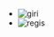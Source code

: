

- ![giri](https://user-images.githubusercontent.com/59474596/104218672-203d4280-544e-11eb-878f-a652ae353da5.PNG)
- ![regis](https://user-images.githubusercontent.com/59474596/104219881-c2115f00-544f-11eb-803e-9f5b4cacd17a.jpeg)



